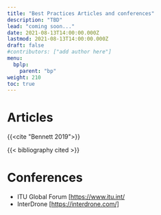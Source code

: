 ```yaml
---
title: "Best Practices Articles and conferences"
description: "TBD"
lead: "coming soon..."
date: 2021-08-13T14:00:00.000Z
lastmod: 2021-08-13T14:00:00.000Z
draft: false
#contributors: ["add author here"]
menu:
  bplp:
    parent: "bp"
weight: 210
toc: true
---
```


# Articles

{{<cite "Bennett 2019">}}

{{< bibliography cited >}}

# Conferences

* ITU Global Forum [https://www.itu.int/
* InterDrone [https://interdrone.com/]






